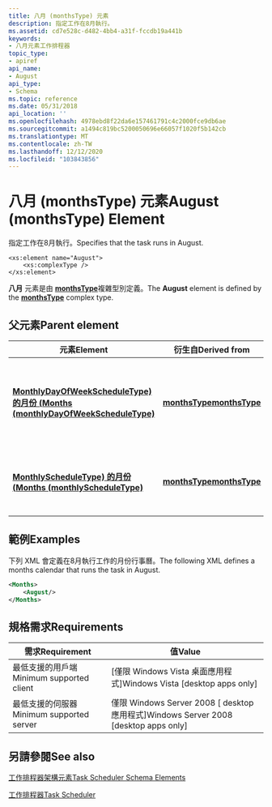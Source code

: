 ```yaml
---
title: 八月 (monthsType) 元素
description: 指定工作在8月執行。
ms.assetid: cd7e528c-d482-4bb4-a31f-fccdb19a441b
keywords:
- 八月元素工作排程器
topic_type:
- apiref
api_name:
- August
api_type:
- Schema
ms.topic: reference
ms.date: 05/31/2018
api_location: ''
ms.openlocfilehash: 4978ebd8f22da6e157461791c4c2000fce9db6ae
ms.sourcegitcommit: a1494c819bc5200050696e66057f1020f5b142cb
ms.translationtype: MT
ms.contentlocale: zh-TW
ms.lasthandoff: 12/12/2020
ms.locfileid: "103843856"
---
```

# <a name="august-monthstype-element"></a><span data-ttu-id="c35e3-104">八月 (monthsType) 元素</span><span class="sxs-lookup"><span data-stu-id="c35e3-104">August (monthsType) Element</span></span>

<span data-ttu-id="c35e3-105">指定工作在8月執行。</span><span class="sxs-lookup"><span data-stu-id="c35e3-105">Specifies that the task runs in August.</span></span>

``` syntax
<xs:element name="August">
    <xs:complexType />
</xs:element>
```

<span data-ttu-id="c35e3-106">**八月** 元素是由 [**monthsType**](taskschedulerschema-monthstype-complextype.md)複雜型別定義。</span><span class="sxs-lookup"><span data-stu-id="c35e3-106">The **August** element is defined by the [**monthsType**](taskschedulerschema-monthstype-complextype.md) complex type.</span></span>

## <a name="parent-element"></a><span data-ttu-id="c35e3-107">父元素</span><span class="sxs-lookup"><span data-stu-id="c35e3-107">Parent element</span></span>



| <span data-ttu-id="c35e3-108">元素</span><span class="sxs-lookup"><span data-stu-id="c35e3-108">Element</span></span>                                                                                                          | <span data-ttu-id="c35e3-109">衍生自</span><span class="sxs-lookup"><span data-stu-id="c35e3-109">Derived from</span></span>                                                     | <span data-ttu-id="c35e3-110">Description</span><span class="sxs-lookup"><span data-stu-id="c35e3-110">Description</span></span>                                                                                                |
|------------------------------------------------------------------------------------------------------------------|------------------------------------------------------------------|------------------------------------------------------------------------------------------------------------|
| [<span data-ttu-id="c35e3-111">**MonthlyDayOfWeekScheduleType) 的月份 (**</span><span class="sxs-lookup"><span data-stu-id="c35e3-111">**Months (monthlyDayOfWeekScheduleType)**</span></span>](taskschedulerschema-months-monthlydayofweekscheduletype-element.md) | [<span data-ttu-id="c35e3-112">**monthsType**</span><span class="sxs-lookup"><span data-stu-id="c35e3-112">**monthsType**</span></span>](taskschedulerschema-monthstype-complextype.md) | <span data-ttu-id="c35e3-113">指定在一年中的幾個月，工作會在一年中執行一周的每月日排程。</span><span class="sxs-lookup"><span data-stu-id="c35e3-113">Specifies the months of the year during which the task runs for a monthly day-of-week schedule.</span></span><br/> |
| [<span data-ttu-id="c35e3-114">**MonthlyScheduleType) 的月份 (**</span><span class="sxs-lookup"><span data-stu-id="c35e3-114">**Months (monthlyScheduleType)**</span></span>](taskschedulerschema-months-monthlyscheduletype-element.md)                   | [<span data-ttu-id="c35e3-115">**monthsType**</span><span class="sxs-lookup"><span data-stu-id="c35e3-115">**monthsType**</span></span>](taskschedulerschema-monthstype-complextype.md) | <span data-ttu-id="c35e3-116">指定執行每月排程之工作的年度月份。</span><span class="sxs-lookup"><span data-stu-id="c35e3-116">Specifies the months of the year during which the task runs for a monthly schedule.</span></span><br/>             |



## <a name="examples"></a><span data-ttu-id="c35e3-117">範例</span><span class="sxs-lookup"><span data-stu-id="c35e3-117">Examples</span></span>

<span data-ttu-id="c35e3-118">下列 XML 會定義在8月執行工作的月份行事曆。</span><span class="sxs-lookup"><span data-stu-id="c35e3-118">The following XML defines a months calendar that runs the task in August.</span></span>


```XML
<Months>
    <August/>
</Months>
```



## <a name="requirements"></a><span data-ttu-id="c35e3-119">規格需求</span><span class="sxs-lookup"><span data-stu-id="c35e3-119">Requirements</span></span>



| <span data-ttu-id="c35e3-120">需求</span><span class="sxs-lookup"><span data-stu-id="c35e3-120">Requirement</span></span> | <span data-ttu-id="c35e3-121">值</span><span class="sxs-lookup"><span data-stu-id="c35e3-121">Value</span></span> |
|-------------------------------------|------------------------------------------------------|
| <span data-ttu-id="c35e3-122">最低支援的用戶端</span><span class="sxs-lookup"><span data-stu-id="c35e3-122">Minimum supported client</span></span><br/> | <span data-ttu-id="c35e3-123">\[僅限 Windows Vista 桌面應用程式\]</span><span class="sxs-lookup"><span data-stu-id="c35e3-123">Windows Vista \[desktop apps only\]</span></span><br/>       |
| <span data-ttu-id="c35e3-124">最低支援的伺服器</span><span class="sxs-lookup"><span data-stu-id="c35e3-124">Minimum supported server</span></span><br/> | <span data-ttu-id="c35e3-125">僅限 Windows Server 2008 \[ desktop 應用程式\]</span><span class="sxs-lookup"><span data-stu-id="c35e3-125">Windows Server 2008 \[desktop apps only\]</span></span><br/> |



## <a name="see-also"></a><span data-ttu-id="c35e3-126">另請參閱</span><span class="sxs-lookup"><span data-stu-id="c35e3-126">See also</span></span>

<dl> <dt>

[<span data-ttu-id="c35e3-127">工作排程器架構元素</span><span class="sxs-lookup"><span data-stu-id="c35e3-127">Task Scheduler Schema Elements</span></span>](task-scheduler-schema-elements.md)
</dt> <dt>

[<span data-ttu-id="c35e3-128">工作排程器</span><span class="sxs-lookup"><span data-stu-id="c35e3-128">Task Scheduler</span></span>](task-scheduler-start-page.md)
</dt> </dl>

 

 






